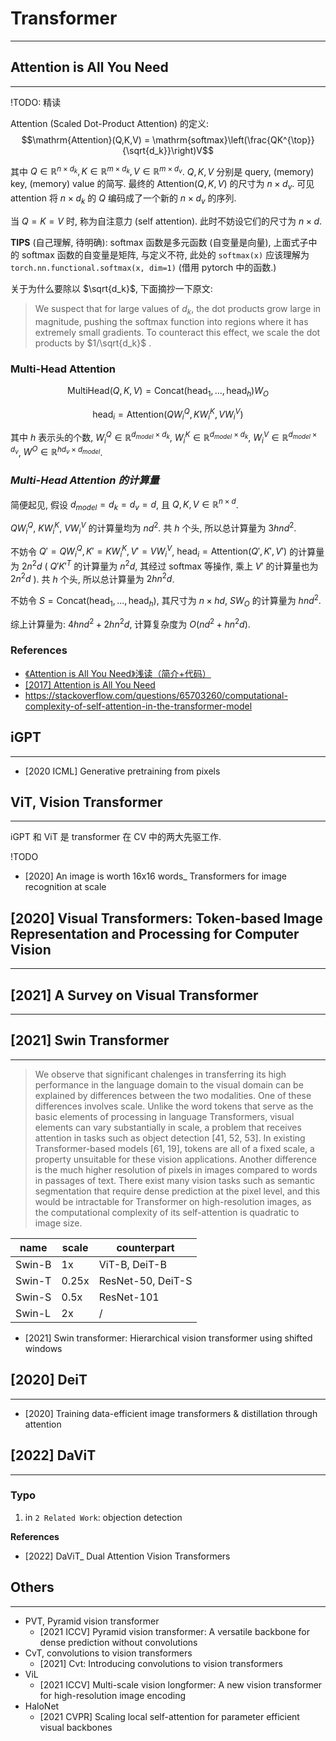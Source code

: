 # Transformer
---

## Attention is All You Need
---
!TODO: 精读

Attention (Scaled Dot-Product Attention) 的定义: 
$$\mathrm{Attention}(Q,K,V) = \mathrm{softmax}\left(\frac{QK^{\top}}{\sqrt{d_k}}\right)V$$

其中 $Q\in\mathbb{R}^{n\times d_k}, K\in\mathbb{R}^{m\times d_k}, V\in\mathbb{R}^{m\times d_v}$. $Q,K,V$ 分别是 query, (memory) key, (memory) value 的简写. 最终的 $\mathrm{Attention}(Q,K,V)$ 的尺寸为 $n\times d_v$. 可见 attention 将 $n\times d_k$ 的 $Q$ 编码成了一个新的 $n\times d_v$ 的序列.

当 $Q = K = V$ 时, 称为自注意力 (self attention). 此时不妨设它们的尺寸为 $n\times d$.

**TIPS** (自己理解, 待明确): softmax 函数是多元函数 (自变量是向量), 上面式子中的 softmax 函数的自变量是矩阵, 与定义不符, 此处的 `softmax(x)` 应该理解为 `torch.nn.functional.softmax(x, dim=1)` (借用 pytorch 中的函数.)

关于为什么要除以 $\sqrt{d_k}$, 下面摘抄一下原文:
> We suspect that for large values of $d_k$, the dot products grow large in magnitude, pushing the softmax function into regions where it has extremely small gradients. To counteract this effect, we scale the dot products by $1/\sqrt{d_k}$ .

### Multi-Head Attention

$$\mathrm{MultiHead}(Q, K, V) = \mathrm{Concat}(\mathrm{head}_1, ..., \mathrm{head}_h)W_O$$

$$\mathrm{head}_i = \mathrm{Attention}(QW_i^Q, KW_i^K, VW_i^V)$$

其中 $h$ 表示头的个数, $W_i^Q \in \mathbb{R}^{d_{model}\times d_k}$, $W_i^K \in \mathbb{R}^{d_{model}\times d_k}$, $W_i^V \in \mathbb{R}^{d_{model}\times d_v}$, $W^O \in \mathbb{R}^{hd_{v}\times d_{model}}$.

### *Multi-Head Attention 的计算量*

简便起见, 假设 $d_{model} = d_k = d_v = d$, 且 $Q, K,V\in \mathbb{R}^{n\times d}$.

$QW_i^Q$, $KW_i^K$, $VW_i^V$ 的计算量均为 $nd^2$. 共 $h$ 个头, 所以总计算量为 $3hnd^2$.

不妨令 $Q'=QW_i^Q, K'=KW_i^K, V'=VW_i^V$, $\mathrm{head}_i = \mathrm{Attention}(Q', K', V')$ 的计算量为 $2n^2d$ ( $Q'K'^T$ 的计算量为 $n^2d$, 其经过 softmax 等操作, 乘上 $V'$ 的计算量也为 $2n^2d$ ). 共 $h$ 个头, 所以总计算量为 $2hn^2d$.

不妨令 $S = \mathrm{Concat}(\mathrm{head}_1, ..., \mathrm{head}_h)$, 其尺寸为 $n\times hd$, $S W_O$ 的计算量为 $hnd^2$.

综上计算量为: $4hnd^2 + 2hn^2d$, 计算复杂度为 $O(nd^2 + hn^2d)$.

### **References**
- [《Attention is All You Need》浅读（简介+代码）](https://kexue.fm/archives/4765)
- [[2017] Attention is All You Need]()
- https://stackoverflow.com/questions/65703260/computational-complexity-of-self-attention-in-the-transformer-model


## iGPT
---
- [2020 ICML] Generative pretraining from pixels

## ViT, Vision Transformer
---
iGPT 和 ViT 是 transformer 在 CV 中的两大先驱工作.

!TODO

- [2020] An image is worth 16x16 words_ Transformers for image recognition at scale

## [2020] Visual Transformers: Token-based Image Representation and Processing for Computer Vision
---

## [2021] A Survey on Visual Transformer
---

## [2021] Swin Transformer
---
> We observe that significant chalenges in transferring its high performance in the language domain to the visual domain can be explained by differences between the two modalities. One of these differences involves scale. Unlike the word tokens that serve as the basic elements of processing in language Transformers, visual elements can vary substantially in scale, a problem that receives attention in tasks such as object detection [41, 52, 53]. In existing Transformer-based models [61, 19], tokens are all of a fixed scale, a property unsuitable for these vision applications. Another difference is the much higher resolution of pixels in images compared to words in passages of text. There exist many vision tasks such as semantic segmentation that require dense prediction at the pixel level, and this would be intractable for Transformer on high-resolution images, as the computational complexity of its self-attention is quadratic to image size.

name   | scale | counterpart
-------|-------|--------
Swin-B | 1x    | ViT-B, DeiT-B
Swin-T | 0.25x | ResNet-50, DeiT-S
Swin-S | 0.5x  | ResNet-101
Swin-L | 2x    | /

- [2021] Swin transformer: Hierarchical vision transformer using shifted windows

## [2020] DeiT
---
- [2020] Training data-efficient image transformers & distillation through attention

## [2022] DaViT
---

### Typo
1) in `2 Related Work`: objection detection

**References**
- [2022] DaViT_ Dual Attention Vision Transformers

## Others
---
- PVT, Pyramid vision transformer
    - [2021 ICCV] Pyramid vision transformer: A versatile backbone for dense prediction without convolutions
- CvT, convolutions to vision transformers
    - [2021] Cvt: Introducing convolutions to vision transformers
- ViL
    - [2021 ICCV] Multi-scale vision longformer: A new vision transformer for high-resolution image encoding
- HaloNet
    - [2021 CVPR] Scaling local self-attention for parameter efficient visual backbones

